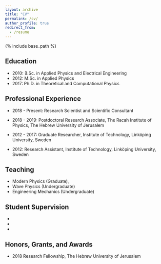 ```yaml
---
layout: archive
title: "CV"
permalink: /cv/
author_profile: true
redirect_from:
  - /resume
---
```


{% include base_path %}

## Education

* 2010: B.Sc. in Applied Physics and Electrical Engineering 
* 2012: M.Sc. in Applied Physics
* 2017: Ph.D. in Theoretical and Computational Physics

## Professional Experience 

* 2018 - Present: Research Scientist and Scientific Consultant
  
* 2018 - 2019: Postdoctoral Research Associate, The Racah Institute of Physics, The Hebrew University of Jerusalem 

* 2012 - 2017: Graduate Researcher, Institute of Technology, Linköping University, Sweden

* 2012: Research Assistant, Institute of Technology, Linköping University, Sweden
   
## Teaching    

  * Modern Physics (Graduate), 
  * Wave Physics (Undergraduate)
  * Engineering Mechanics (Undergraduate)

## Student Supervision

  * 
  *
  *

## Honors, Grants, and Awards
* 2018 Research Fellowship, The Hebrew University of Jerusalem 
